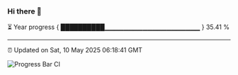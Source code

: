 ### Hi there 👋

⏳ Year progress { ██████████▁▁▁▁▁▁▁▁▁▁▁▁▁▁▁▁▁▁▁▁ } 35.41 %

---

⏰ Updated on Sat, 10 May 2025 06:18:41 GMT

![Progress Bar CI](https://github.com/liununu/liununu/workflows/Progress%20Bar%20CI/badge.svg)
